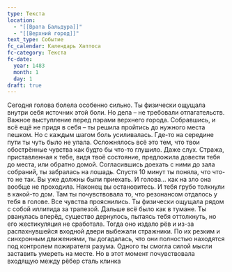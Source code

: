 ```yaml
---
type: Текста
location:
  - "[[Врата Бальдура]]"
  - "[[Верхний город]]"
text_type: Событие
fc_calendar: Календарь Хаптоса
fc-category: Текста
fc-date:
  year: 1483
  month: 1
  day: 1
draft: true
---
```


Сегодня голова болела особенно сильно. Ты физически ощущала внутри себя источник этой боли. Но дела – не требовали отлагательств. Важное выступление перед пэрами верхнего города. Собравшись, и всё ещё не придя в себя – ты решила пройтись до нужного места пешком. Но с каждым шагом боль усиливалась. Где-то на середине пути ты чуть было не упала. Осложнялось всё это тем, что твои обострённые чувства как будто бы что-то глушило. Даже слух. Стража, приставленная к тебе, видя твоё состояние, предложила довести тебя до места, или обратно домой. Согласившись доехать с ними до зала собраний, ты забралась на лошадь. Спустя 10 минут ты поняла, что что-то не так. Вы уже должны были приехать. И голова… как на зло она вообще не проходила. Наконец вы остановитесь. И тебя грубо толкнули в какой-то дом. Там ты почувствовала то, что резонансом отдалось у тебя в голове. Все чувства прояснились. Ты физически ощущала рядом с собой иллитида за трапезой. Дальше всё было как в тумане. Ты рванулась вперёд, существо дернулось, пытаясь тебя оттолкнуть, но его жестикуляция не сработала. Тогда оно издало рёв и из-за распахнувшейся входной двери выбежали стражники. По их резким и синхронным движениями, ты догадалась, что они полностью находятся под контролем пожирателя разума. Одного ты смогла силой мысли заставить умереть на месте. Но в этот момент почувствовала входящую между рёбер сталь клинка